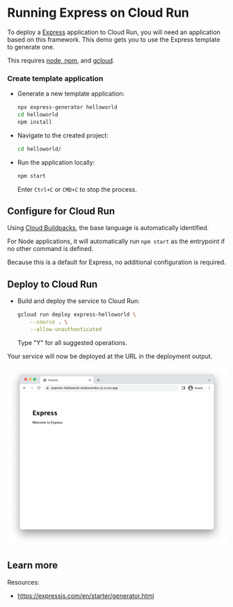 # Running Express on Cloud Run

<!--- Generated 2022-08-24 05:40:58.795776 -->

To deploy a [Express](https://expressjs.com/) application to Cloud Run, you will need an application
based on this framework. This demo gets you to use the Express template to generate one. 

This requires [node, npm](https://cloud.google.com/nodejs/docs/setup), and [gcloud](https://cloud.google.com/sdk/docs/install). 

### Create template application


* Generate a new template application: 

    ```bash
    npx express-generator helloworld
    cd helloworld
    npm install

    ```




* Navigate to the created project:

    ```bash
    cd helloworld/
    ```

* Run the application locally:

    ```bash
    npm start
    ```

    Enter `Ctrl+C` or `CMD+C` to stop the process.


## Configure for Cloud Run

Using [Cloud Buildpacks](https://github.com/GoogleCloudPlatform/buildpacks), 
the base language is automatically identified.


For Node applications, it will automatically run `npm start` as the entrypoint if no other command is defined. 


Because this is a default for Express, no additional configuration is required.







## Deploy to Cloud Run

* Build and deploy the service to Cloud Run: 


    ```bash
    gcloud run deploy express-helloworld \
        --source . \
        --allow-unauthenticated 
    ```

    Type "Y" for all suggested operations.


Your service will now be deployed at the URL in the deployment output.

![Example Express deployment](example.png)

## Learn more

Resources: 

- https://expressjs.com/en/starter/generator.html

